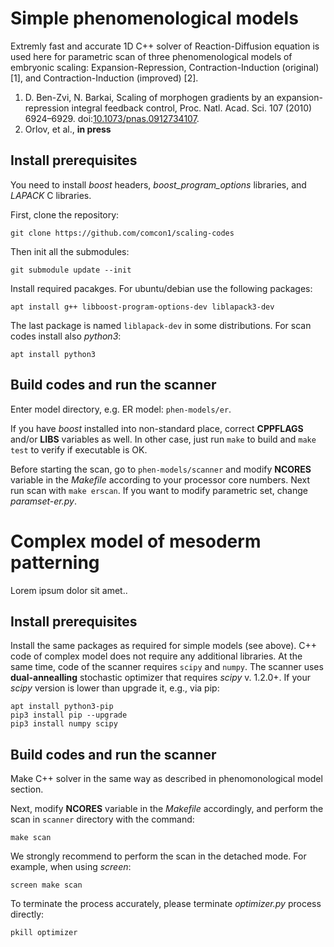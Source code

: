 # Simple phenomenological models

Extremly fast and accurate 1D C++ solver of Reaction-Diffusion equation is used here for parametric scan 
of three phenomenological models of embryonic scaling: Expansion-Repression, Contraction-Induction (original) [1], and Contraction-Induction (improved) [2].

1. D. Ben-Zvi, N. Barkai, Scaling of morphogen gradients by an expansion-repression integral feedback control, Proc. Natl. Acad. Sci. 107 (2010) 6924–6929. doi:[10.1073/pnas.0912734107](https://doi.org/10.1073/pnas.0912734107).
2. Orlov, et al., **in press**

## Install prerequisites

You need to install *boost* headers, *boost_program_options* libraries, and *LAPACK* C libraries.

First, clone the repository:

`git clone https://github.com/comcon1/scaling-codes`

Then init all the submodules:

`git submodule update --init`

Install required pacakges. For ubuntu/debian use the following packages:

`apt install g++ libboost-program-options-dev liblapack3-dev`

The last package is named `liblapack-dev` in some distributions. For scan codes install also *python3*:

`apt install python3`

## Build codes and run the scanner

Enter model directory, e.g. ER model: `phen-models/er`.

If you have *boost* installed into non-standard place, correct **CPPFLAGS** and/or **LIBS** variables as well. 
In other case, just run `make` to build and `make test` to verify if executable is OK.

Before starting the scan, go to `phen-models/scanner` and modify **NCORES** variable in the *Makefile* according to your processor core numbers. Next run scan with `make erscan`. 
If you want to modify parametric set, change *paramset-er.py*.

# Complex model of mesoderm patterning

Lorem ipsum dolor sit amet..

## Install prerequisites

Install the same packages as required for simple models (see above). C++ code of complex model does not require any additional libraries. At the same time, code of the scanner requires `scipy` and `numpy`.
The scanner uses **dual-annealling** stochastic optimizer that requires *scipy* v. 1.2.0+. If your *scipy* version is lower than upgrade it, e.g., via pip:

```
apt install python3-pip
pip3 install pip --upgrade
pip3 install numpy scipy
```

## Build codes and run the scanner

Make C++ solver in the same way as described in phenomonological model section.

Next, modify **NCORES** variable in the *Makefile* accordingly, and perform the scan in `scanner` directory with the command:

`make scan`

We strongly recommend to perform the scan in the detached mode. For example, when using *screen*:

`screen make scan`

To terminate the process accurately, please terminate *optimizer.py* process directly:

`pkill optimizer`

